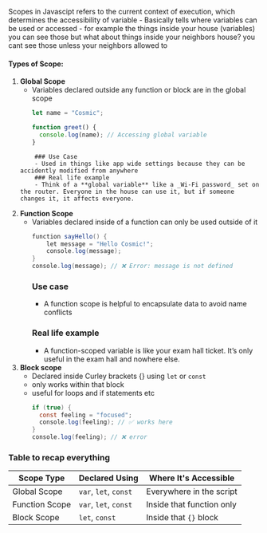 Scopes in Javascipt refers to the current context of execution, which determines the accessibility of variable
	- Basically tells where variables can be used or accessed
	- for example the things inside your house (variables) you can see those but what about things inside your neighbors house? you cant see those unless your neighbors allowed to 

#### Types of Scope:

1. **Global Scope**
	- Variables declared outside any function or block are in the global scope
		```JavaScript
		let name = "Cosmic";

		function greet() {
		  console.log(name); // Accessing global variable
		}
		
	```
		### Use Case
		- Used in things like app wide settings because they can be accidently modified from anywhere
		### Real life example
		- Think of a **global variable** like a _Wi-Fi password_ set on the router. Everyone in the house can use it, but if someone changes it, it affects everyone.
2. **Function Scope**
	- Variables declared inside of a function can only be used outside of it
		```Java Scipt
		function sayHello() {
			let message = "Hello Cosmic!";
			console.log(message);
		}
		console.log(message); // ❌ Error: message is not defined
		```
		### **Use case**
		 - A function scope is helpful to encapsulate data to avoid name conflicts
		### **Real life example**
		- A function-scoped variable is like your exam hall ticket. It’s only useful in the exam hall and nowhere else.
3. **Block scope** 
	- Declared inside Curley brackets {} using  ``let`` or ``const`` 
	- only works within that block
	- useful for loops and if statements etc
		```Java Script
		if (true) {
		  const feeling = "focused";
		  console.log(feeling); // ✅ works here
		}
		console.log(feeling); // ❌ error
		```
### Table to recap everything

| Scope Type     | Declared Using        | Where It's Accessible     |
| -------------- | --------------------- | ------------------------- |
| Global Scope   | `var`, `let`, `const` | Everywhere in the script  |
| Function Scope | `var`, `let`, `const` | Inside that function only |
| Block Scope    | `let`, `const`        | Inside that `{}` block    |
